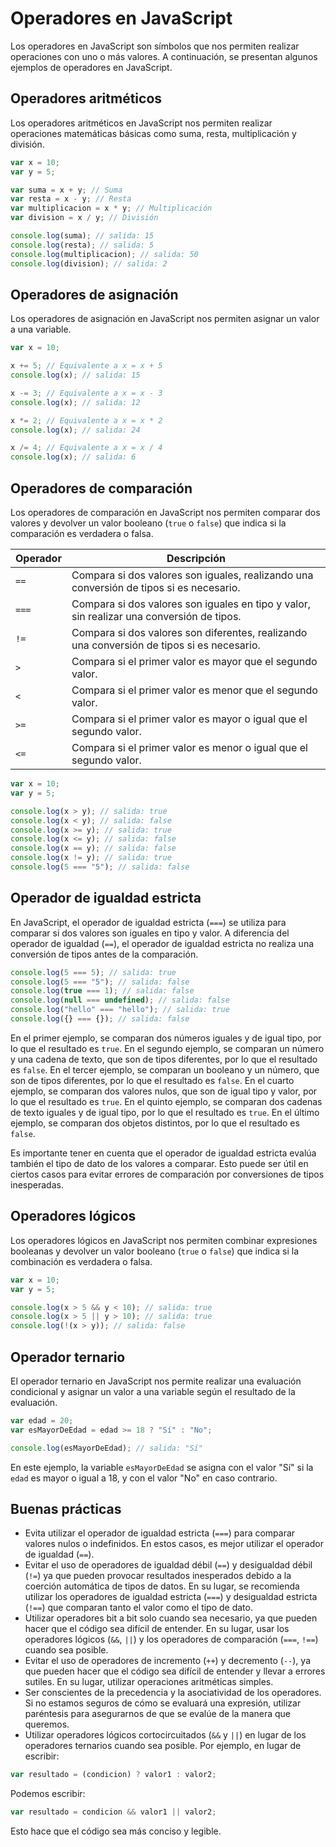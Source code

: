 # Operadores en JavaScript

Los operadores en JavaScript son símbolos que nos permiten realizar operaciones con uno o más valores. A continuación, se presentan algunos ejemplos de operadores en JavaScript.

## Operadores aritméticos

Los operadores aritméticos en JavaScript nos permiten realizar operaciones matemáticas básicas como suma, resta, multiplicación y división.

```javascript
var x = 10;
var y = 5;

var suma = x + y; // Suma
var resta = x - y; // Resta
var multiplicacion = x * y; // Multiplicación
var division = x / y; // División

console.log(suma); // salida: 15
console.log(resta); // salida: 5
console.log(multiplicacion); // salida: 50
console.log(division); // salida: 2
```

## Operadores de asignación

Los operadores de asignación en JavaScript nos permiten asignar un valor a una variable.

```javascript
var x = 10;

x += 5; // Equivalente a x = x + 5
console.log(x); // salida: 15

x -= 3; // Equivalente a x = x - 3
console.log(x); // salida: 12

x *= 2; // Equivalente a x = x * 2
console.log(x); // salida: 24

x /= 4; // Equivalente a x = x / 4
console.log(x); // salida: 6
```

## Operadores de comparación

Los operadores de comparación en JavaScript nos permiten comparar dos valores y devolver un valor booleano (`true` o `false`) que indica si la comparación es verdadera o falsa.

| Operador | Descripción                                                                                |
| -------- | ------------------------------------------------------------------------------------------ |
| `==`     | Compara si dos valores son iguales, realizando una conversión de tipos si es necesario.    |
| `===`    | Compara si dos valores son iguales en tipo y valor, sin realizar una conversión de tipos.  |
| `!=`     | Compara si dos valores son diferentes, realizando una conversión de tipos si es necesario. |
| `>`      | Compara si el primer valor es mayor que el segundo valor.                                  |
| `<`      | Compara si el primer valor es menor que el segundo valor.                                  |
| `>=`     | Compara si el primer valor es mayor o igual que el segundo valor.                          |
| `<=`     | Compara si el primer valor es menor o igual que el segundo valor.                          |

```javascript
var x = 10;
var y = 5;

console.log(x > y); // salida: true
console.log(x < y); // salida: false
console.log(x >= y); // salida: true
console.log(x <= y); // salida: false
console.log(x == y); // salida: false
console.log(x != y); // salida: true
console.log(5 === "5"); // salida: false
```

## Operador de igualdad estricta

En JavaScript, el operador de igualdad estricta (`===`) se utiliza para comparar si dos valores son iguales en tipo y valor. A diferencia del operador de igualdad (`==`), el operador de igualdad estricta no realiza una conversión de tipos antes de la comparación.

```javascript
console.log(5 === 5); // salida: true
console.log(5 === "5"); // salida: false
console.log(true === 1); // salida: false
console.log(null === undefined); // salida: false
console.log("hello" === "hello"); // salida: true
console.log({} === {}); // salida: false
```

En el primer ejemplo, se comparan dos números iguales y de igual tipo, por lo que el resultado es `true`. En el segundo ejemplo, se comparan un número y una cadena de texto, que son de tipos diferentes, por lo que el resultado es `false`. En el tercer ejemplo, se comparan un booleano y un número, que son de tipos diferentes, por lo que el resultado es `false`. En el cuarto ejemplo, se comparan dos valores nulos, que son de igual tipo y valor, por lo que el resultado es `true`. En el quinto ejemplo, se comparan dos cadenas de texto iguales y de igual tipo, por lo que el resultado es `true`. En el último ejemplo, se comparan dos objetos distintos, por lo que el resultado es `false`.

Es importante tener en cuenta que el operador de igualdad estricta evalúa también el tipo de dato de los valores a comparar. Esto puede ser útil en ciertos casos para evitar errores de comparación por conversiones de tipos inesperadas.

## Operadores lógicos

Los operadores lógicos en JavaScript nos permiten combinar expresiones booleanas y devolver un valor booleano (`true` o `false`) que indica si la combinación es verdadera o falsa.

```javascript
var x = 10;
var y = 5;

console.log(x > 5 && y < 10); // salida: true
console.log(x > 5 || y > 10); // salida: true
console.log(!(x > y)); // salida: false
```

## Operador ternario

El operador ternario en JavaScript nos permite realizar una evaluación condicional y asignar un valor a una variable según el resultado de la evaluación.

```javascript
var edad = 20;
var esMayorDeEdad = edad >= 18 ? "Sí" : "No";

console.log(esMayorDeEdad); // salida: "Sí"
```

En este ejemplo, la variable `esMayorDeEdad` se asigna con el valor "Sí" si la `edad` es mayor o igual a 18, y con el valor "No" en caso contrario.

## Buenas prácticas

- Evita utilizar el operador de igualdad estricta (`===`) para comparar valores nulos o indefinidos. En estos casos, es mejor utilizar el operador de igualdad (`==`).
- Evitar el uso de operadores de igualdad débil (`==`) y desigualdad débil (`!=`) ya que pueden provocar resultados inesperados debido a la coerción automática de tipos de datos. En su lugar, se recomienda utilizar los operadores de igualdad estricta (`===`) y desigualdad estricta (`!==`) que comparan tanto el valor como el tipo de dato.
- Utilizar operadores bit a bit solo cuando sea necesario, ya que pueden hacer que el código sea difícil de entender. En su lugar, usar los operadores lógicos (`&&`, `||`) y los operadores de comparación (`===`, `!==`) cuando sea posible.
- Evitar el uso de operadores de incremento (`++`) y decremento (`--`), ya que pueden hacer que el código sea difícil de entender y llevar a errores sutiles. En su lugar, utilizar operaciones aritméticas simples.
- Ser conscientes de la precedencia y la asociatividad de los operadores. Si no estamos seguros de cómo se evaluará una expresión, utilizar paréntesis para asegurarnos de que se evalúe de la manera que queremos.
- Utilizar operadores lógicos cortocircuitados (`&&` y `||`) en lugar de los operadores ternarios cuando sea posible. Por ejemplo, en lugar de escribir:

```javascript
var resultado = (condicion) ? valor1 : valor2;
```

Podemos escribir:

```javascript
var resultado = condicion && valor1 || valor2;
```

Esto hace que el código sea más conciso y legible.
